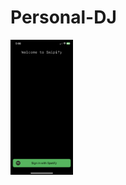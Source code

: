 # Personal-DJ

<img
  src="IMG_7168.png"
  alt="Alt text"
  title="Optional title"
  style="display: inline-block; margin: 0 auto; max-width: 100px">
